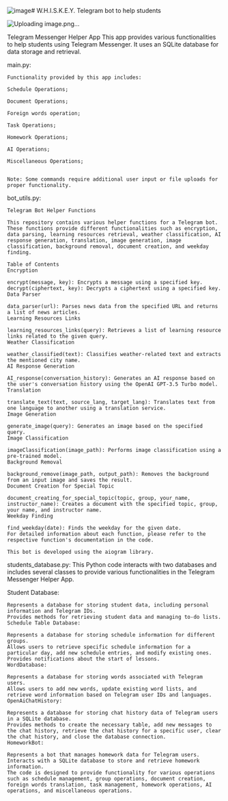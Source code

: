 ![image](https://github.com/eagle218/W.H.I.S.K.E.Y./assets/113504886/7fe14841-0fb8-46c8-bd75-0dbd802e8c18)# W.H.I.S.K.E.Y.
Telegram bot to help students

![Uploading image.png…]()

Telegram Messenger Helper App
This app provides various functionalities to help students using Telegram Messenger. It uses an SQLite database for data storage and retrieval.

main.py:

    Functionality provided by this app includes:

    Schedule Operations;

    Document Operations;

    Foreign words operation;

    Task Operations;

    Homework Operations;

    AI Operations;

    Miscellaneous Operations;


    Note: Some commands require additional user input or file uploads for proper functionality.


bot_utils.py:

    Telegram Bot Helper Functions

    This repository contains various helper functions for a Telegram bot. These functions provide different functionalities such as encryption, data parsing, learning resources retrieval, weather classification, AI response generation, translation, image generation, image classification, background removal, document creation, and weekday finding.

    Table of Contents
    Encryption

    encrypt(message, key): Encrypts a message using a specified key.
    decrypt(ciphertext, key): Decrypts a ciphertext using a specified key.
    Data Parser

    data_parser(url): Parses news data from the specified URL and returns a list of news articles.
    Learning Resources Links

    learning_resources_links(query): Retrieves a list of learning resource links related to the given query.
    Weather Classification

    weather_classified(text): Classifies weather-related text and extracts the mentioned city name.
    AI Response Generation

    AI_response(conversation_history): Generates an AI response based on the user's conversation history using the OpenAI GPT-3.5 Turbo model.
    Translation

    translate_text(text, source_lang, target_lang): Translates text from one language to another using a translation service.
    Image Generation

    generate_image(query): Generates an image based on the specified query.
    Image Classification

    imageClassification(image_path): Performs image classification using a pre-trained model.
    Background Removal

    background_remove(image_path, output_path): Removes the background from an input image and saves the result.
    Document Creation for Special Topic

    document_creating_for_special_topic(topic, group, your_name, instructor_name): Creates a document with the specified topic, group, your name, and instructor name.
    Weekday Finding

    find_weekday(date): Finds the weekday for the given date.
    For detailed information about each function, please refer to the respective function's documentation in the code.

    This bot is developed using the aiogram library.




students_database.py:
This Python code interacts with two databases and includes several classes to provide various functionalities in the Telegram Messenger Helper App.

Student Database:

    Represents a database for storing student data, including personal information and Telegram IDs.
    Provides methods for retrieving student data and managing to-do lists.
    Schedule Table Database:

    Represents a database for storing schedule information for different groups.
    Allows users to retrieve specific schedule information for a particular day, add new schedule entries, and modify existing ones.
    Provides notifications about the start of lessons.
    WordDatabase:

    Represents a database for storing words associated with Telegram users.
    Allows users to add new words, update existing word lists, and retrieve word information based on Telegram user IDs and languages.
    OpenAiChatHistory:

    Represents a database for storing chat history data of Telegram users in a SQLite database.
    Provides methods to create the necessary table, add new messages to the chat history, retrieve the chat history for a specific user, clear the chat history, and close the database connection.
    HomeworkBot:

    Represents a bot that manages homework data for Telegram users.
    Interacts with a SQLite database to store and retrieve homework information.
    The code is designed to provide functionality for various operations such as schedule management, group operations, document creation, foreign words translation, task management, homework operations, AI operations, and miscellaneous operations.
